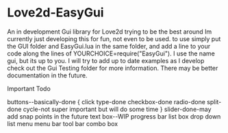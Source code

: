 # Love2d-EasyGui
An in development Gui library for Love2d trying to be the best around
Im currently just developing this for fun, not even to be used.
to use simply put the GUI folder and EasyGui.lua in the same folder, and add a line to your code along the lines of 
YOURCHOICE=require("EasyGui"). I use the name gui, but its up to you. I will try to add up to date examples as I develop
check out the Gui Testing folder for more information. There may be better documentation in the future.

Important Todo

buttons--basically-done
{
click type-done
checkbox-done
radio-done
split-done
cycle-not super important but will do some time
}
slider-done-may add snap points in the future
text box--WIP
progress bar
list box
drop down list
menu
menu bar
tool bar
combo box

